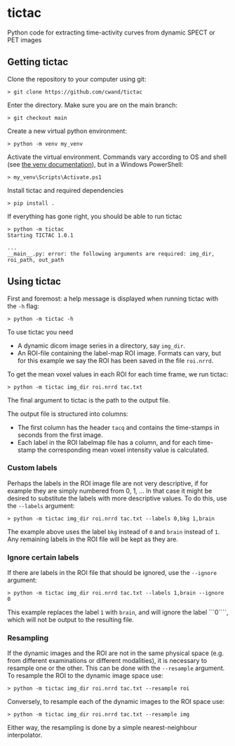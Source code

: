 # tictac
Python code for extracting time-activity curves from dynamic SPECT or PET images

## Getting tictac
Clone the repository to your computer using git:
```
> git clone https://github.com/cwand/tictac
```

Enter the directory.
Make sure you are on the main branch:
```
> git checkout main
```

Create a new virtual python environment:
```
> python -m venv my_venv
```

Activate the virtual environment. Commands vary according to OS and shell (see [the venv documentation](https://docs.python.org/3/library/venv.html)), but in a Windows PowerShell:
```
> my_venv\Scripts\Activate.ps1
```

Install tictac and required dependencies
```
> pip install .
```

If everything has gone right, you should be able to run tictac
```
> python -m tictac
Starting TICTAC 1.0.1

...
__main__.py: error: the following arguments are required: img_dir, roi_path, out_path
```

## Using tictac

First and foremost: a help message is displayed when running tictac with the ```-h``` flag:
```
> python -m tictac -h
```


To use tictac you need
* A dynamic dicom image series in a directory, say ```img_dir```.
* An ROI-file containing the label-map ROI image. Formats can vary, but for this example we say the ROI has been saved
  in the file ```roi.nrrd```.

To get the mean voxel values in each ROI for each time frame, we run tictac:
```
> python -m tictac img_dir roi.nrrd tac.txt
```
The final argument to tictac is the path to the output file.

The output file is structured into columns:
* The first column has the header ```tacq``` and contains the time-stamps in seconds from
  the first image.
* Each label in the ROI labelmap file has a column, and for each time-stamp the corresponding
  mean voxel intensity value is calculated.

### Custom labels
Perhaps the labels in the ROI image file are not very descriptive, if for example they are
simply numbered from 0, 1, ... In that case it might be desired to substitute the labels with
more descriptive values. To do this, use the ```--labels``` argument:
```
> python -m tictac img_dir roi.nrrd tac.txt --labels 0,bkg 1,brain
```
The example above uses the label ```bkg``` instead of ```0``` and ```brain``` instead of ```1```.
Any remaining labels in the ROI file will be kept as they are.

### Ignore certain labels
If there are labels in the ROI file that should be ignored, use the ```--ignore``` argument:
```
> python -m tictac img_dir roi.nrrd tac.txt --labels 1,brain --ignore 0
```
This example replaces the label ```1``` with ```brain```, and will ignore the label ```0````, which will not be
output to the resulting file.

### Resampling
If the dynamic images and the ROI are not in the same physical space (e.g. from different
examinations or different modalities), it is necessary to resample one or the other. This can
be done with the ```--resample``` argument.
To resample the ROI to the dynamic image space use:
```
> python -m tictac img_dir roi.nrrd tac.txt --resample roi
```
Conversely, to resample each of the dynamic images to the ROI space use:
```
> python -m tictac img_dir roi.nrrd tac.txt --resample img
```
Either way, the resampling is done by a simple nearest-neighbour interpolator.